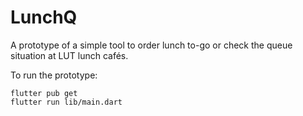# LunchQ

A prototype of a simple tool to order lunch to-go or check the queue situation at LUT lunch cafés.

To run the prototype:

    flutter pub get
    flutter run lib/main.dart
